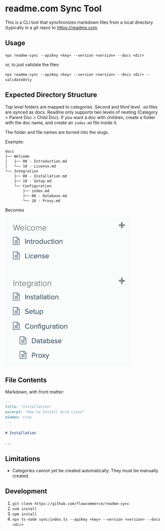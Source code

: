 # readme.com Sync Tool

This is a CLI tool that synchronizes markdown files from a local directory (typically in a git repo) to https://readme.com.

## Usage

`npx readme-sync --apiKey <key> --version <version> --docs <dir>`

or, to just validate the files:

`npx readme-sync --apiKey <key> --version <version> --docs <dir> --validateOnly`

## Expected Directory Structure

Top level folders are mapped to categories. Second and third level `.md` files are synced as docs. Readme only supports two levels of nesting (Category > Parent Doc > Child Doc). If you want a doc with children, create a folder with the doc name, and create an `index.md` file inside it.

The folder and file names are turned into the slugs.

Example:

```
docs
├── Welcome
│   ├── 00 - Introduction.md
│   └── 10 - License.md
└── Integration
    ├── 00 - Installation.md
    ├── 10 - Setup.md
    └── Configuration
        ├── index.md
        ├── 00 - Database.md
        └── 10 - Proxy.md
```

Becomes

![](result.png)

## File Contents

Markdown, with front matter:

```markdown
---
title: "Installation"
excerpt: "How to Install Arch Linux"
hidden: true
---

# Installation

...
```

## Limitations

- Categories cannot yet be created automatically. They must be manually created.

## Development

1. `git clone https://github.com/flowcommerce/readme-sync`
1. `nvm install`
1. `npm install`
1. `npx ts-node sync/index.ts --apiKey <key> --version <version> --docs <dir>`
